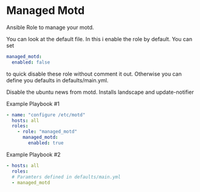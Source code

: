 # Managed Motd

Ansible Role to manage your motd.

You can look at the default file. In this i enable the role by default. You can set
```yaml
managed_motd:
  enabled: false
```
to quick disable these role without comment it out. Otherwise you can define you defaults in defaults/main.yml.

Disable the ubuntu news from motd. Installs landscape and update-notifier

Example Playbook #1
```yaml
- name: "configure /etc/motd"
  hosts: all
  roles:
    - role: "managed_motd"
      managed_motd:
        enabled: true
```

Example Playbook #2
```yaml
- hosts: all
  roles:
  # Paramters defined in defaults/main.yml
  - managed_motd
```
